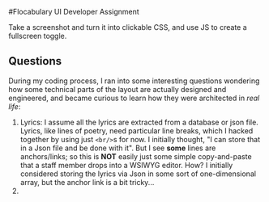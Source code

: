 #Flocabulary UI Developer Assignment

Take a screenshot and turn it into clickable CSS, and use JS to create a fullscreen toggle.


## Questions

During my coding process, I ran into some interesting questions wondering how some technical parts of the layout are actually designed and engineered, and became curious to learn how they were architected in *real life*:

1. Lyrics:  I assume all the lyrics are extracted from a database or json file.  Lyrics, like lines of poetry, need particular line breaks, which I hacked together by using just `<br/>`s for now.  I initially thought, "I can store that in a Json file and be done with it".  But I see **some** lines are anchors/links; so this is **NOT** easily just some simple copy-and-paste that a staff member drops into a WSIWYG editor.  How?  I initially considered storing the lyrics via Json in some sort of one-dimensional array, but the anchor link is a bit tricky...
2.  
